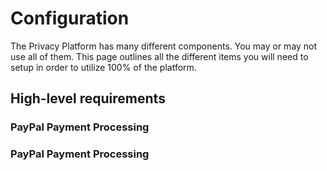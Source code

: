 # Configuration

The Privacy Platform has many different components.  You may or may not use all of them.  This page outlines all the different items you will need to setup in order to utilize 100% of the platform.

## High-level requirements

### PayPal Payment Processing

### PayPal Payment Processing
